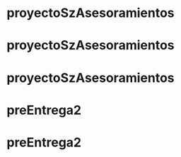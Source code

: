# proyectoSzAsesoramientos
# proyectoSzAsesoramientos
# proyectoSzAsesoramientos
# preEntrega2
# preEntrega2
